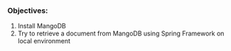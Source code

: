 ### Objectives:
1. Install MangoDB
2. Try to retrieve a document from MangoDB using Spring Framework on local environment
